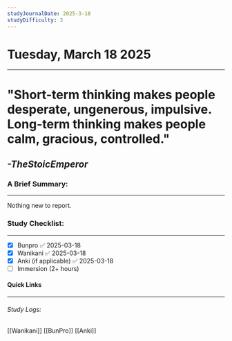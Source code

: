 ```yaml
---
studyJournalDate: 2025-3-18
studyDifficulty: 3
---
```


# Tuesday, March 18 2025
---
# "Short-term thinking makes people desperate, ungenerous, impulsive. Long-term thinking makes people calm, gracious, controlled."

## *-TheStoicEmperor*


### A Brief Summary:
---
Nothing new to report.

### Study Checklist:
---
- [x] Bunpro ✅ 2025-03-18
- [x] Wanikani ✅ 2025-03-18
- [x] Anki (if applicable) ✅ 2025-03-18
- [ ] Immersion (2+ hours)

#### Quick Links
---
###### Study Logs:
[[Wanikani]]
[[BunPro]]
[[Anki]]